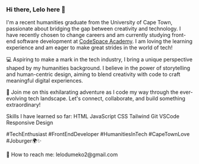 ### Hi there, Lelo here 👋

I'm a recent humanities graduate from the University of Cape Town, passionate about bridging the gap between creativity and technology. I have recently chosen to change careers and am currently studying front-end software development at [CodeSpace Academy](https://www.codespace.co.za/). I am loving the learning experience and am eager to make great strides in the world of tech! 

💻 Aspiring to make a mark in the tech industry, I bring a unique perspective shaped by my humanities background. I believe in the power of storytelling and human-centric design, aiming to blend creativity with code to craft meaningful digital experiences.

🚀 Join me on this exhilarating adventure as I code my way through the ever-evolving tech landscape. Let's connect, collaborate, and build something extraordinary!

Skills I have learned so far: 
HTML    JavaScript   CSS    Tailwind    Git    VSCode    Responsive Design 

#TechEnthusiast #FrontEndDeveloper #HumanitiesInTech #CapeTownLove #Joburger🌍✨




<!-- insert the badges of HTML, CSS, and JavaScript with the git logo as well --!>

🔌 How to reach me:
lelodumeko2@gmail.com






